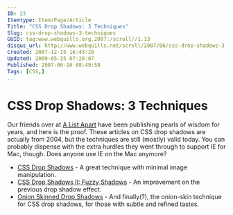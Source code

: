 ```yaml
---
ID: 23  
Itemtype: Item/Page/Article
Title: "CSS Drop Shadows: 3 Techniques"  
Slug: css-drop-shadows-3-techniques  
GUID: tag:www.webquills.org,2007:/scroll//1.13  
disqus_url: http://www.webquills.net/scroll/2007/06/css-drop-shadows-3-techniques.html
Created: 2007-12-15 16:43:20  
Updated: 2009-05-15 07:28:07  
Published: 2007-06-16 08:49:58
Tags: [CSS,]  
...
```


# CSS Drop Shadows: 3 Techniques
Our friends over at <a href="http://alistapart.com/">A List Apart</a> have been publishing pearls of wisdom for years, and here is the proof. These articles on CSS drop shadows are actually from 2004, but the techniques are still (mostly) valid today. You can probably dispense with the extra hurdles they went through to support IE for Mac, though. Does anyone use IE on the Mac anymore?
<ul>
	<li><a href="http://alistapart.com/articles/cssdropshadows">CSS Drop Shadows</a> - A great technique with minimal image manipulation.</li>
	<li><a href="http://alistapart.com/articles/cssdrop2/">CSS Drop Shadows II: Fuzzy Shadows</a> - An improvement on the previous drop shadow effect.</li>
	<li><a href="http://alistapart.com/articles/onionskin/">Onion Skinned Drop Shadows</a> - And finally(?), the onion-skin technique for CSS drop shadows, for those with subtle and refined tastes.</li>
</ul>



